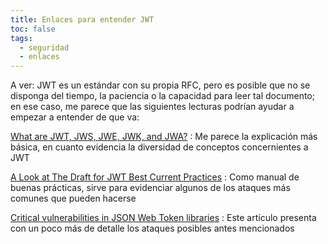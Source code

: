 ```yaml
---
title: Enlaces para entender JWT
toc: false
tags: 
  - seguridad
  - enlaces
---
```


A ver: JWT es un estándar con su propia RFC, pero es posible que no se disponga del tiempo, la paciencia o la capacidad para leer tal documento; en ese caso, me parece que las siguientes lecturas podrían ayudar a empezar a entender de que va:

[What are JWT, JWS, JWE, JWK, and JWA?](https://www.loginradius.com/blog/engineering/guest-post/what-are-jwt-jws-jwe-jwk-jwa/)
: Me parece la explicación más básica, en cuanto evidencia la diversidad de conceptos concernientes a JWT

[A Look at The Draft for JWT Best Current Practices](https://auth0.com/blog/a-look-at-the-latest-draft-for-jwt-bcp/)
: Como manual de buenas prácticas, sirve para evidenciar algunos de los ataques más comunes que pueden hacerse

[Critical vulnerabilities in JSON Web Token libraries](https://auth0.com/blog/critical-vulnerabilities-in-json-web-token-libraries/)
: Este artículo presenta con un poco más de detalle los ataques posibles antes mencionados
